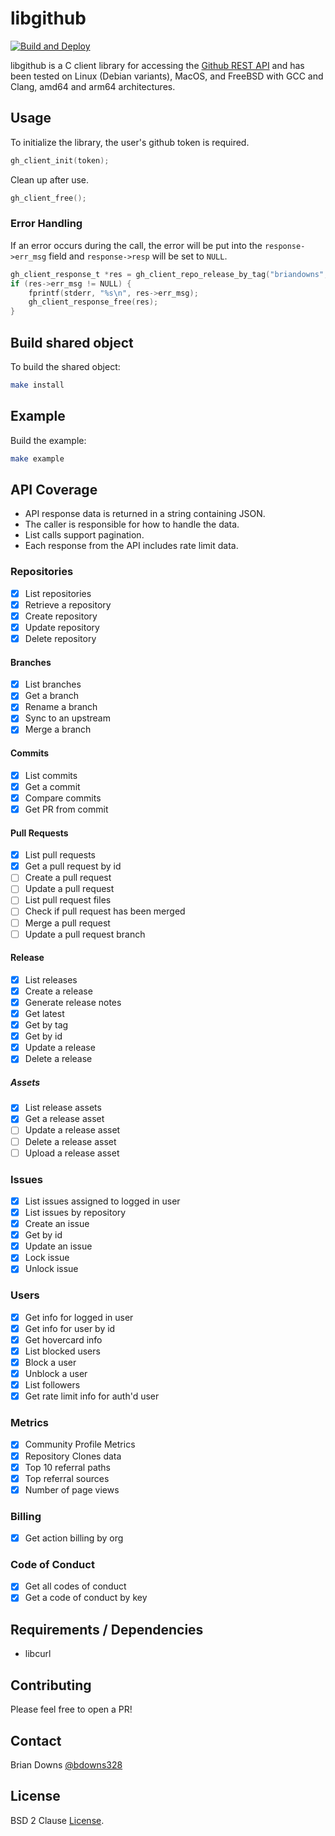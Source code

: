 # libgithub

[![Build and Deploy](https://github.com/briandowns/libgithub/actions/workflows/main.yml/badge.svg)](https://github.com/briandowns/libgithub/actions/workflows/compile_example.yml/badge.svg)

libgithub is a C client library for accessing the [Github REST API](https://docs.github.com/en) and has been tested on Linux (Debian variants), MacOS, and FreeBSD with GCC and Clang, amd64 and arm64 architectures.

## Usage

To initialize the library, the user's github token is required.

```c
gh_client_init(token);
```

Clean up after use.
```c
gh_client_free();
```

### Error Handling

If an error occurs during the call, the error will be put into the `response->err_msg` field and `response->resp` will be set to `NULL`.

```c
gh_client_response_t *res = gh_client_repo_release_by_tag("briandowns", "spinner", "v1.29.16");
if (res->err_msg != NULL) {
    fprintf(stderr, "%s\n", res->err_msg);
    gh_client_response_free(res);
}
```

## Build shared object

To build the shared object:

```sh
make install
```

## Example 

Build the example:

```sh
make example
```

## API Coverage

* API response data is returned in a string containing JSON.
* The caller is responsible for how to handle the data.
* List calls support pagination.
* Each response from the API includes rate limit data.


### Repositories

- [x] List repositories
- [x] Retrieve a repository
- [x] Create repository
- [x] Update repository
- [x] Delete repository

#### Branches

- [x] List branches
- [x] Get a branch
- [x] Rename a branch
- [x] Sync to an upstream
- [x] Merge a branch

#### Commits

- [x] List commits
- [x] Get a commit
- [x] Compare commits
- [x] Get PR from commit

#### Pull Requests

- [x] List pull requests
- [x] Get a pull request by id
- [ ] Create a pull request
- [ ] Update a pull request
- [ ] List pull request files
- [ ] Check if pull request has been merged
- [ ] Merge a pull request
- [ ] Update a pull request branch

#### Release

- [x] List releases
- [x] Create a release
- [x] Generate release notes
- [x] Get latest
- [x] Get by tag
- [x] Get by id
- [x] Update a release
- [x] Delete a release

##### Assets

- [x] List release assets
- [x] Get a release asset
- [ ] Update a release asset
- [ ] Delete a release asset
- [ ] Upload a release asset

### Issues

- [x] List issues assigned to logged in user
- [x] List issues by repository
- [x] Create an issue
- [x] Get by id
- [x] Update an issue
- [x] Lock issue
- [x] Unlock issue

### Users

- [x] Get info for logged in user
- [x] Get info for user by id
- [x] Get hovercard info
- [x] List blocked users
- [x] Block a user
- [x] Unblock a user
- [x] List followers
- [x] Get rate limit info for auth'd user

### Metrics

- [x] Community Profile Metrics
- [x] Repository Clones data
- [x] Top 10 referral paths
- [x] Top referral sources
- [x] Number of page views 

### Billing

- [x] Get action billing by org

### Code of Conduct 

- [x] Get all codes of conduct
- [x] Get a code of conduct by key

## Requirements / Dependencies

* libcurl

## Contributing

Please feel free to open a PR!

## Contact

Brian Downs [@bdowns328](http://twitter.com/bdowns328)

## License

BSD 2 Clause [License](/LICENSE).
